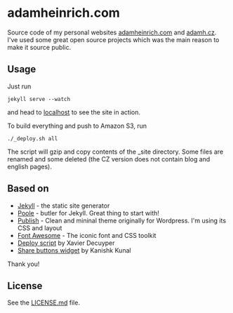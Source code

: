 # adamheinrich.com
Source code of my personal websites [adamheinrich.com](http://adamheinrich.com) and [adamh.cz](http://adamh.cz). I've used some great open source projects which was the main reason to make it source public.

## Usage
Just run

    jekyll serve --watch

and head to [localhost](http://localhost) to see the site in action.

To build everything and push to Amazon S3, run

    ./_deploy.sh all

The script will gzip and copy contents of the _site directory. Some files are renamed and some deleted (the CZ version does not contain blog and english pages).

## Based on
 * [Jekyll](http://jekyllrb.com/) - the static site generator
 * [Poole](http://getpoole.com/) - butler for Jekyll. Great thing to start with!
 * [Publish](https://kovshenin.com/themes/publish/) - Clean and mininal theme originally for Wordpress. I'm using its CSS and layout
 * [Font Awesome](http://fortawesome.github.io/Font-Awesome/) - The iconic font and CSS toolkit
 * [Deploy script](http://www.savjee.be/2014/03/Jekyll-to-S3-deploy-script-with-gzip/) by Xavier Decuyper
 * [Share buttons widget](http://codingtips.kanishkkunal.in/share-buttons-jekyll/) by Kanishk Kunal

Thank you!

## License

See the [LICENSE.md](LICENSE.md) file.